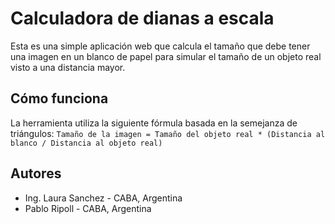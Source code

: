 # Calculadora de dianas a escala

Esta es una simple aplicación web que calcula el tamaño que debe tener una imagen en un blanco de papel para simular el tamaño de un objeto real visto a una distancia mayor.

## Cómo funciona

La herramienta utiliza la siguiente fórmula basada en la semejanza de triángulos:
`Tamaño de la imagen = Tamaño del objeto real * (Distancia al blanco / Distancia al objeto real)`

## Autores

* Ing. Laura Sanchez - CABA, Argentina
* Pablo Ripoll - CABA, Argentina
